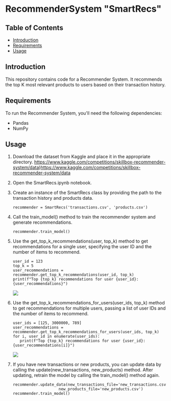 # RecommenderSystem "SmartRecs"


## Table of Contents

- [Introduction](#introduction)
- [Requirements](#requirements)
- [Usage](#usage)

## Introduction

This repository contains code for a Recommender System. It recommends the top K most relevant products to users based on their transaction history.

## Requirements

To run the Recommender System, you'll need the following dependencies:

- Pandas
- NumPy


## Usage

1. Download the dataset from Kaggle and place it in the appropriate directory.
https://www.kaggle.com/competitions/skillbox-recommender-system/data)https://www.kaggle.com/competitions/skillbox-recommender-system/data

2. Open the SmartRecs.ipynb notebook.

3. Create an instance of the SmartRecs class by providing the path to the transaction history and products data.
   ```
   recommender = SmartRecs('transactions.csv', 'products.csv')
   ```
   
5. Call the train_model() method to train the recommender system and generate recommendations.
   ```
   recommender.train_model()
   ```
   
6. Use the get_top_k_recommendations(user, top_k) method to get recommendations for a single user, specifying the user ID and the number of items to recommend.
   ```
   user_id = 123
   top_k = 5
   user_recommendations = recommender.get_top_k_recommendations(user_id, top_k)
   print(f"Top {top_k} recommendations for user {user_id}: {user_recommendations}")
   ```
   ![](https://github.com/VKe-13/SmartRecs/blob/337c41d1266c215d8d6c9399e2734edc93c7ea62/top_k_one.png)
   
9. Use the get_top_k_recommendations_for_users(user_ids, top_k) method to get recommendations for multiple users, passing a list of user IDs and the number of items to recommend.
    ```
   user_ids = [125, 3000000, 789]
   user_recommendations = recommender.get_top_k_recommendations_for_users(user_ids, top_k)
   for i, user_id in enumerate(user_ids):
       print(f"Top {top_k} recommendations for user {user_id}: {user_recommendations[i]}")
    ```
    ![](https://github.com/VKe-13/SmartRecs/blob/0f02f499effcdd0670b20a7fe506c99f495cb8d0/top_k_multiple.png)
    
   
11. If you have new transactions or new products, you can update data by calling the update(new_transactions, new_products) method. After updating, retrain the model by calling the train_model() method again.
    ```
    recommender.update_data(new_transactions_file='new_transactions.csv', 
                        new_products_file='new_products.csv')
    recommender.train_model()
    ```
